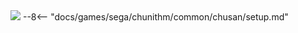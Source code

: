 <img class="header-logo" src="/img/sega/chunithm/luminousplus/logo.webp">
--8<-- "docs/games/sega/chunithm/common/chusan/setup.md"